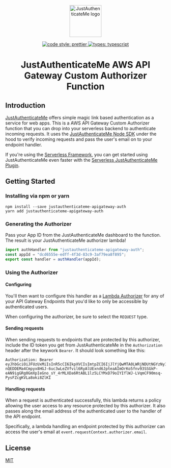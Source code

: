 <p align="center"><a href="https://www.justauthenticate.me" target="_blank" rel="noopener noreferrer"><img width="100" src="https://www.justauthenticate.me/favicon.png" alt="JustAuthenticateMe logo"></a></p>
<p align="center">
  <a href="https://prettier.io/">
    <img alt="code style: prettier" src="https://badgen.net/badge/code style/prettier/ff69b4">
  </a>
  <a href="https://www.typescriptlang.org/">
    <img alt="types: typescript" src="https://badgen.net/badge/types/TypeScript/blue">
  </a>
</p>
<h1 align="center">JustAuthenticateMe AWS API Gateway Custom Authorizer Function</h1>

## Introduction

[JustAuthenticateMe](https://www.justauthenticate.me) offers simple magic link based authentication as a service for web apps.
This is a AWS API Gateway Custom Authorizer function that you can drop into your serverless backend to authenticate incoming
requests. It uses the [JustAuthenticateMe Node SDK](https://https://github.com/CoalesceSoftware/justauthenticateme-node) under
the hood to verify incoming requests and pass the user's email on to your endpoint handler.

If you're using the [Serverless Framework](https://serverless.com/), you can get started using JustAuthenticateMe even faster
with the [Serverless JustAuthenticateMe Plugin](https://github.com/CoalesceSoftware/serverless-justauthenticateme-plugin).

## Getting Started

### Installing via npm or yarn

```
npm install --save justauthenticateme-apigateway-auth
yarn add justauthenticateme-apigateway-auth
```

### Generating the Authorizer

Pass your App ID from the JustAuthenticateMe dashboard to the function. The result is your JustAuthenticateMe authorizer lambda!

```js
import authHandler from "justauthenticateme-apigateway-auth";
const appId = "dcd6555e-edff-4f3d-83c9-3af79ea8f895";
export const handler = authHandler(appId);
```

### Using the Authorizer

#### Configuring

You'll then want to configure this handler as a
[Lambda Authorizer](https://docs.aws.amazon.com/apigateway/latest/developerguide/apigateway-use-lambda-authorizer.html)
for any of your API Gateway Endpoints that you'd like to only be accessible by authenticated users.

When configuring the authorizer, be sure to select the `REQUEST` type.

#### Sending requests

When sending requests to endpoints that are protected by this authorizer, include the ID token you get from JustAuthenticateMe in
the `Authorization` header after the keywork `Bearer`. It should look something like this:

```
Authorization: Bearer eyJhbGciOiJFUzUxMiIsInR5cCI6IkpXVCIsImtpZCI6IjJlYjQwMTA0LWRjNDUtNGYzNy1iNjljLTkzN2I2Mzg2YjlmNiJ9.eyJlbWFpbCI6InN1cHBvcnRAanVzdGF1dGhlbnRpY2F0ZS5tZSIsInN1YiI6InN1cHBvcnRAanVzdGF1dGhlbnRpY2F0ZS5tZSIsImF1ZCI6ImIxOWEyMWI0LWFkOWQtNGZkNy04OGMxLTFiNjhiODI1YzY3MSIsImlzcyI6Imh0dHBzOi8vZGV2LWFwaS5qdXN0YXV0aGVudGljYXRlLm1lL2IxOWEyMWI0LWFkOWQtNGZkNy04OGMxLTFiNjhiODI1YzY3MSIsImp0aSI6IjZhMjJjOTEyLWYwMzYtNGU0Mi1iZjM5LTQ3N2ZhM2ExOGY2ZCIsInRva2VuX3VzZSI6ImlkIiwiaWF0IjoxNTgzNjk1NDM5LCJuYmYiOjE1ODM2OTU0MzksImV4cCI6MTU4MzY5NzIzOX0.AZqvVWSXn4zwP4WhYOL-nQEDDEMa4Cmpyx8HGJ-6uc3wLeZVfvil6RyAlUExnd6JpteaAImOrKo5fnv93SSGkP-eAN9igGRg0GmXpIeGno_sY_4rMLXDa6RtABL1lz5LCYMxD79oIYIflWJ-LVqmCF90msq-PysFZcgKVLa8oki8ZlKI
```

#### Handling requests

When a request is authenticated successfully, this lambda returns a policy allowing the user access to any resource protected by
this authorizer. It also passes along the email address of the authenticated user to the handler of the API endpoint.

Specifically, a lambda handling an endpoint protected by this authorizer can access the user's email at
`event.requestContext.authorizer.email`.

## License

[MIT](http://opensource.org/licenses/MIT)
